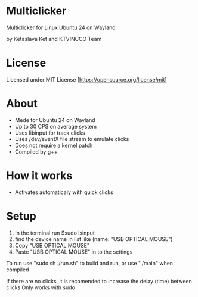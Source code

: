 # Multiclicker
Multiclicker for Linux Ubuntu 24 on Wayland

by Ketaslava Ket
and KTVINCCO Team

# License
Licensed under MIT License
[https://opensource.org/license/mit]

# About
* Mede for Ubuntu 24 on Wayland
* Up to 30 CPS on average system
* Uses libinput for track clicks
* Uses /dev/eventX file stream to emulate clicks
* Does not require a kernel patch
* Compiled by g++

# How it works
* Activates automaticaly with quick clicks

# Setup
1. In the terminal run $sudo lsinput
2. find the device name in list like (name: "USB OPTICAL MOUSE")
3. Copy "USB OPTICAL MOUSE"
4. Paste "USB OPTICAL MOUSE" in to the settings

To run use "sudo sh ./run.sh" to build and run, or use "./main" when compiled

If there are no clicks, it is recomended to increase the delay (time) between clicks
Only works with sudo
